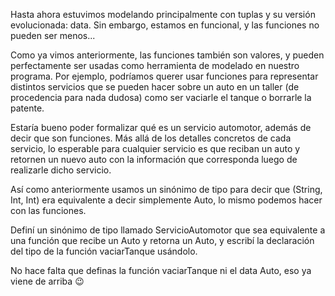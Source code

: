 Hasta ahora estuvimos modelando principalmente con tuplas y su versión evolucionada: data. Sin embargo, estamos en funcional, y las funciones no pueden ser menos...

Como ya vimos anteriormente, las funciones también son valores, y pueden perfectamente ser usadas como herramienta de modelado en nuestro programa. Por ejemplo, podríamos querer usar funciones para representar distintos servicios que se pueden hacer sobre un auto en un taller (de procedencia para nada dudosa) como ser vaciarle el tanque o borrarle la patente.

Estaría bueno poder formalizar qué es un servicio automotor, además de decir que son funciones. Más allá de los detalles concretos de cada servicio, lo esperable para cualquier servicio es que reciban un auto y retornen un nuevo auto con la información que corresponda luego de realizarle dicho servicio.

Así como anteriormente usamos un sinónimo de tipo para decir que (String, Int, Int) era equivalente a decir simplemente Auto, lo mismo podemos hacer con las funciones.

Definí un sinónimo de tipo llamado ServicioAutomotor que sea equivalente a una función que recibe un Auto y retorna un Auto, y escribí la declaración del tipo de la función vaciarTanque usándolo.

No hace falta que definas la función vaciarTanque ni el data Auto, eso ya viene de arriba :wink: